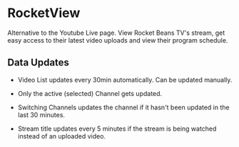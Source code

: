 # RocketView

Alternative to the Youtube Live page. View Rocket Beans TV's stream, get easy access to their latest video uploads and view their program schedule.

## Data Updates
 
- Video List updates every 30min automatically. Can be updated manually.
- Only the active (selected) Channel gets updated. 
- Switching Channels updates the channel if it hasn't been updated in the last 30 minutes.

- Stream title updates every 5 minutes if the stream is being watched instead of an uploaded video.
